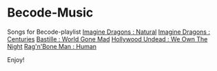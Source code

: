 # Becode-Music
Songs for Becode-playlist
[Imagine Dragons : Natural](https://www.youtube.com/watch?v=V5M2WZiAy6k)
[Imagine Dragons : Centuries](https://www.youtube.com/watch?v=vR18NP-acL4)
[Bastille : World Gone Mad](https://www.youtube.com/watch?v=0_c_WHoWzeA)
[Hollywood Undead : We Own The Night](https://www.youtube.com/watch?v=0pk3jCwePXY)
[Rag'n'Bone Man : Human](https://www.youtube.com/watch?v=RpimiNvcRC4)

Enjoy!
